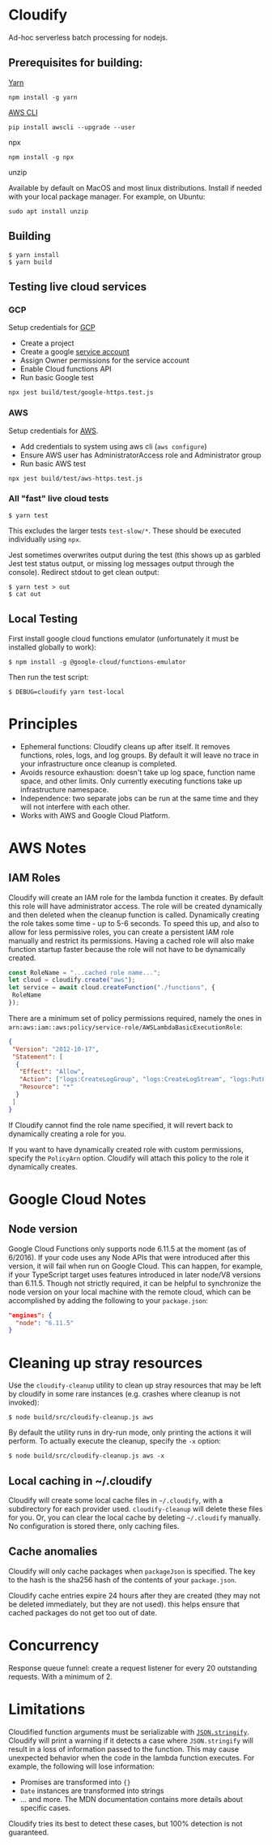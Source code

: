 # Cloudify

Ad-hoc serverless batch processing for nodejs.

## Prerequisites for building:

[Yarn](https://yarnpkg.com/en/docs/install)

```
npm install -g yarn
```

[AWS CLI](https://docs.aws.amazon.com/cli/latest/userguide/installing.html)

```
pip install awscli --upgrade --user
```

npx

```
npm install -g npx
```

unzip

Available by default on MacOS and most linux distributions. Install if needed with your local package manager. For example, on Ubuntu:

```
sudo apt install unzip
```

## Building

```
$ yarn install
$ yarn build
```

## Testing live cloud services

### GCP

Setup credentials for [GCP](https://cloud.google.com/sdk/docs/authorizing)

- Create a project
- Create a google [service account](https://console.cloud.google.com/iam-admin/serviceaccounts)
- Assign Owner permissions for the service account
- Enable Cloud functions API
- Run basic Google test

```
npx jest build/test/google-https.test.js
```

### AWS

Setup credentials for [AWS](https://docs.aws.amazon.com/cli/latest/userguide/cli-chap-getting-started.html).

- Add credentials to system using aws cli (`aws configure`)
- Ensure AWS user has AdministratorAccess role and Administrator group
- Run basic AWS test

```
npx jest build/test/aws-https.test.js
```

### All "fast" live cloud tests

```
$ yarn test
```

This excludes the larger tests `test-slow/*`. These should be executed individually using `npx`.

Jest sometimes overwrites output during the test (this shows up as garbled Jest test status output, or missing log messages output through the console). Redirect stdout to get clean output:

```
$ yarn test > out
$ cat out
```

## Local Testing

First install google cloud functions emulator (unfortunately it must be
installed globally to work):

```
$ npm install -g @google-cloud/functions-emulator
```

Then run the test script:

```
$ DEBUG=cloudify yarn test-local
```

# Principles

- Ephemeral functions: Cloudify cleans up after itself. It removes functions, roles, logs, and log groups. By default it will leave no trace in your infrastructure once cleanup is completed.
- Avoids resource exhaustion: doesn't take up log space, function name space, and other limits. Only currently executing functions take up infrastructure namespace.
- Independence: two separate jobs can be run at the same time and they will not interfere with each other.
- Works with AWS and Google Cloud Platform.

# AWS Notes

## IAM Roles

Cloudify will create an IAM role for the lambda function it creates. By default this role will have administrator access. The role will be created dynamically and then deleted when the cleanup function is called. Dynamically creating the role takes some time - up to 5-6 seconds. To speed this up, and also to allow for less permissive roles, you can create a persistent IAM role manually and restrict its permissions. Having a cached role will also make function startup faster because the role will not have to be dynamically created.

```typescript
const RoleName = "...cached role name...";
let cloud = cloudify.create("aws");
let service = await cloud.createFunction("./functions", {
 RoleName
});
```

There are a minimum set of policy permissions required, namely the ones in `arn:aws:iam::aws:policy/service-role/AWSLambdaBasicExecutionRole`:

```json
{
 "Version": "2012-10-17",
 "Statement": [
  {
   "Effect": "Allow",
   "Action": ["logs:CreateLogGroup", "logs:CreateLogStream", "logs:PutLogEvents"],
   "Resource": "*"
  }
 ]
}
```

If Cloudify cannot find the role name specified, it will revert back to dynamically creating a role for you.

If you want to have dynamically created role with custom permissions, specify the `PolicyArn` option. Cloudify will attach this policy to the role it dynamically creates.

# Google Cloud Notes

## Node version

Google Cloud Functions only supports node 6.11.5 at the moment (as of 6/2016). If your code uses any Node APIs that were introduced after this version, it will fail when run on Google Cloud. This can happen, for example, if your TypeScript target uses features introduced in later node/V8 versions than 6.11.5. Though not strictly required, it can be helpful to synchronize the node version on your local machine with the remote cloud, which can be accomplished by adding the following to your `package.json`:

```json
"engines": {
  "node": "6.11.5"
}
```

# Cleaning up stray resources

Use the `cloudify-cleanup` utility to clean up stray resources that may be left by cloudify in some rare instances (e.g. crashes where cleanup is not invoked):

```
$ node build/src/cloudify-cleanup.js aws
```

By default the utility runs in dry-run mode, only printing the actions it will
perform. To actually execute the cleanup, specify the `-x` option:

```
$ node build/src/cloudify-cleanup.js aws -x
```

## Local caching in ~/.cloudify

Cloudify will create some local cache files in `~/.cloudify`, with a subdirectory for each provider used. `cloudify-cleanup` will delete these files for you. Or, you can clear the local cache by deleting `~/.cloudify` manually. No configuration is stored there, only caching files.

## Cache anomalies

Cloudify will only cache packages when `packageJson` is specified. The key to the hash is the sha256 hash of the contents of your `package.json`.

Cloudify cache entries expire 24 hours after they are created (they may not be deleted immediately, but they are not used). this helps ensure that cached packages do not get too out of date.

# Concurrency

Response queue funnel: create a request listener for every 20 outstanding requests. With a minimum of 2.

# Limitations

Cloudified function arguments must be serializable with [`JSON.stringify`](https://developer.mozilla.org/en-US/docs/Web/JavaScript/Reference/Global_Objects/JSON/stringify). Cloudify will print a warning if it detects a case where `JSON.stringify` will result in a loss of information passed to the function. This may cause unexpected behavior when the code in the lambda function executes. For example, the following will lose information:

- Promises are transformed into `{}`
- `Date` instances are transformed into strings
- ... and more. The MDN documentation contains more details about specific cases.

Cloudify tries its best to detect these cases, but 100% detection is not guaranteed.
